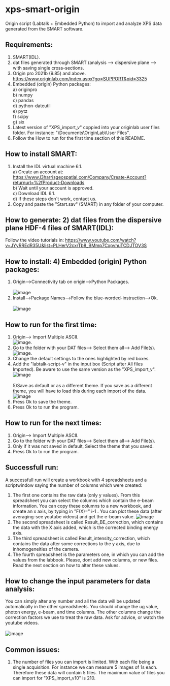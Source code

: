# xps-smart-origin
Origin script (Labtalk + Embedded Python) to import and analyze XPS data generated from the SMART software.

## Requirements:
1) SMART(IDL).
2) dat files generated through SMART (analysis --> dispersive plane --> with saving single cross-sections.
3) Origin pro 2021b (9.85) and above. https://www.originlab.com/index.aspx?go=SUPPORT&pid=3325
4) Embedded (origin) Python packages:<br>
  a) originpro<br>
  b) numpy<br>
  c) pandas<br>
  d) python-dateutil<br>
  e) pytz<br>
  f) scipy<br>
  g) six<br>  
5) Latest version of "XPS_import_v" coppied into your originlab user files folder. For instance: "\Documents\OriginLab\User Files". 
6) Follow the How to run for the first time section of this README.

## How to install SMART:
1) Install the IDL virtual machine 6.1.<br>
a) Create an account at:<br>
https://www.l3harrisgeospatial.com/Company/Create-Account?returnurl=%2fProduct-Downloads<br>
b) Wait until your account is approved.<br>
c) Download IDL 6.1.<br>
d) If these steps don´t work, contact us.<br>
2) Copy and paste the "Start.sav" (SMART) in any folder of your computer.

## How to generate: 2) dat files from the dispersive plane HDF-4 files of SMART(IDL):
Follow the video tutorials in:
https://www.youtube.com/watch?v=JYyRREdR35U&list=PLHerV2cxrTb8_BMmp7CxpvhuTCDJTOV3S

## How to install: 4) Embedded (origin) Python packages:
1) Origin-->Connectivity tab on origin-->Python Packages.<br>  
![image](https://user-images.githubusercontent.com/42618468/230044368-e53bc0a3-60bb-4c04-a5e9-bcf2cea19bda.png)<br>  
2) Install-->Package Names-->Follow the blue-worded-instruction-->Ok.<br>  
![image](https://user-images.githubusercontent.com/42618468/230045835-3f662a4d-5688-4553-8610-0e64ac552e9f.png)<br>  

## How to run for the first time:
1) Origin--> Import Multiple ASCII.<br> 
![image](https://user-images.githubusercontent.com/42618468/230052843-2ff83562-2a3c-45f9-a10f-9da7e80456ff.png).<br>  
2) Go to the folder with your DAT files--> Select them all--> Add File(s).<br> 
![image](https://user-images.githubusercontent.com/42618468/230053332-b6a1b302-e8d4-492b-bd6b-37358518aa10.png).<br>  
3) Change the default settings to the ones highlighted by red boxes.
4) Add the "labtalk-script-v" in the input box (Script after All files Imported). Be aware to use the same version as the "XPS_import_v".
![image](https://user-images.githubusercontent.com/42618468/230055577-5e2cd8f0-66c4-4c8f-b6cb-f4d6c6c9bb89.png)<br>  
5)Save as default or as a different theme. If you save as a different theme, you will have to load this during each import of the data.
![image](https://user-images.githubusercontent.com/42618468/230056742-1c7393b1-7061-4dea-a228-ec29ce182d9e.png)<br>  
6) Press Ok to save the theme.
7) Press Ok to to run the program.

## How to run for the next times:
1) Origin--> Import Multiple ASCII.<br> 
2) Go to the folder with your DAT files--> Select them all--> Add File(s).<br> 
3) Only if it was not saved in default, Select the theme that you saved.
4) Press Ok to to run the program.

## Successfull run:
A successfull run will create a workbook with 4 spreadsheets and a scriptwindow saying the number of columns which were created: 
1) The first one contains the raw data (only y values). From this spreadsheet you can select the columns which contain the e-beam information. You can copy these columns to a new workbook, and create an x axis, by typing in "F(X)=" i-1 . You can plot these data (after averaging-see youtube videos) and get the e-beam value.
![image](https://user-images.githubusercontent.com/42618468/230058626-e5046ac4-cc88-4743-8cae-55f14dc8fcb9.png)
2) The second spreadsheet is called Result_BE_correction, which contains the data with the X axis added, which is the corrected binding energy axis.
3) The third spreadsheet is called Result_intensity_correction, which contains the data after some corrections to the y axis, due to inhomogeneities of the camera.
4) The fourth spreadsheet is the parameters one, in which you can add the values from the labbook. Please, dont add new columns, or new files. Read the next section on how to alter these values.

## How to change the input parameters for data analysis:
You can simply alter any number and all the data will be updated automalically in the other spreadsheets. You should change the ug value, photon energy, e-beam, and time columns. The other columns change the correction factors we use to treat the raw data. Ask for advice, or watch the youtube videos.<br>  
![image](https://user-images.githubusercontent.com/42618468/230059556-79e9f563-5e17-43bc-a9b2-2ddd35e6effb.png)<br>  

## Common issues:
1) The number of files you can import is limited. With each file being a single acquisition. For instance we can measure 5 images of 1s each. Therefore these data will contain 5 files. The maximum value of files you can import for "XPS_import_v10" is 210.
